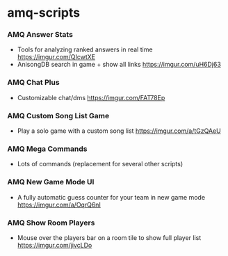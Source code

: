 # amq-scripts

### AMQ Answer Stats
- Tools for analyzing ranked answers in real time https://imgur.com/QIcwtXE
- AnisongDB search in game + show all links https://imgur.com/uH6Dj63

### AMQ Chat Plus
- Customizable chat/dms https://imgur.com/FAT78Ep

### AMQ Custom Song List Game
- Play a solo game with a custom song list https://imgur.com/a/tGzQAeU

### AMQ Mega Commands
- Lots of commands (replacement for several other scripts)

### AMQ New Game Mode UI
- A fully automatic guess counter for your team in new game mode https://imgur.com/a/OqrQ6nI

### AMQ Show Room Players
- Mouse over the players bar on a room tile to show full player list https://imgur.com/jivcLDo
